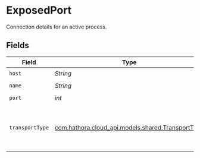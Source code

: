 # ExposedPort

Connection details for an active process.


## Fields

| Field                                                                                     | Type                                                                                      | Required                                                                                  | Description                                                                               |
| ----------------------------------------------------------------------------------------- | ----------------------------------------------------------------------------------------- | ----------------------------------------------------------------------------------------- | ----------------------------------------------------------------------------------------- |
| `host`                                                                                    | *String*                                                                                  | :heavy_check_mark:                                                                        | N/A                                                                                       |
| `name`                                                                                    | *String*                                                                                  | :heavy_check_mark:                                                                        | N/A                                                                                       |
| `port`                                                                                    | *int*                                                                                     | :heavy_check_mark:                                                                        | N/A                                                                                       |
| `transportType`                                                                           | [com.hathora.cloud_api.models.shared.TransportType](../../models/shared/TransportType.md) | :heavy_check_mark:                                                                        | Transport type specifies the underlying communication protocol to the exposed port.       |